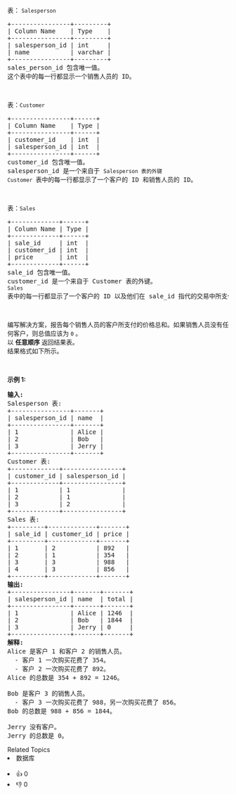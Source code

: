 <p>表：&nbsp;<code>Salesperson</code></p>

<pre>
+----------------+---------+
| Column Name    | Type    |
+----------------+---------+
| salesperson_id | int     |
| name           | varchar |
+----------------+---------+
sales_person_id 包含唯一值。
这个表中的每一行都显示一个销售人员的 ID。
</pre>

<p>&nbsp;</p>

<p>表：<code>Customer</code></p>

<pre>
+----------------+------+
| Column Name    | Type |
+----------------+------+
| customer_id    | int  |
| salesperson_id | int  |
+----------------+------+
customer_id 包含唯一值。
salesperson_id 是一个来自于 <span><code>Salesperson 表的外键</code></span>
<span><code>Customer </code></span>表中的每一行都显示了一个客户的 ID 和销售人员的 ID。
</pre>

<p>&nbsp;</p>

<p>表：<code>Sales</code></p>

<pre>
+-------------+------+
| Column Name | Type |
+-------------+------+
| sale_id     | int  |
| customer_id | int  |
| price       | int  |
+-------------+------+
sale_id 包含唯一值。
customer_id 是一个来自于 Customer 表的外键。
<span><code>Sales </code></span>表中的每一行都显示了一个客户的 ID 以及他们在 sale_id 指代的交易中所支付的金额。
</pre>

<p>&nbsp;</p>

<p>编写解决方案，报告每个销售人员的客户所支付的价格总和。如果销售人员没有任何客户，则总值应该为 <code>0</code> 。<br /> 以 <strong>任意顺序</strong> 返回结果表。<br /> 结果格式如下所示。</p>

<p>&nbsp;</p>

<p><strong>示例 1:</strong></p>

<pre>
<strong>输入:</strong> 
Salesperson 表:
+----------------+-------+
| salesperson_id | name  |
+----------------+-------+
| 1              | Alice |
| 2              | Bob   |
| 3              | Jerry |
+----------------+-------+
Customer 表:
+-------------+----------------+
| customer_id | salesperson_id |
+-------------+----------------+
| 1           | 1              |
| 2           | 1              |
| 3           | 2              |
+-------------+----------------+
Sales 表:
+---------+-------------+-------+
| sale_id | customer_id | price |
+---------+-------------+-------+
| 1       | 2           | 892   |
| 2       | 1           | 354   |
| 3       | 3           | 988   |
| 4       | 3           | 856   |
+---------+-------------+-------+
<strong>输出:</strong> 
+----------------+-------+-------+
| salesperson_id | name  | total |
+----------------+-------+-------+
| 1              | Alice | 1246  |
| 2              | Bob   | 1844  |
| 3              | Jerry | 0     |
+----------------+-------+-------+
<strong>解释:</strong> 
Alice 是客户 1 和客户 2 的销售人员。
  - 客户 1 一次购买花费了 354。
  - 客户 2 一次购买花费了 892。
Alice 的总数是 354 + 892 = 1246。

Bob 是客户 3 的销售人员。
  - 客户 3 一次购买花费了 988，另一次购买花费了 856。
Bob 的总数是 988 + 856 = 1844。

Jerry 没有客户。
Jerry 的总数是 0。</pre>

<div><div>Related Topics</div><div><li>数据库</li></div></div><br><div><li>👍 0</li><li>👎 0</li></div>
